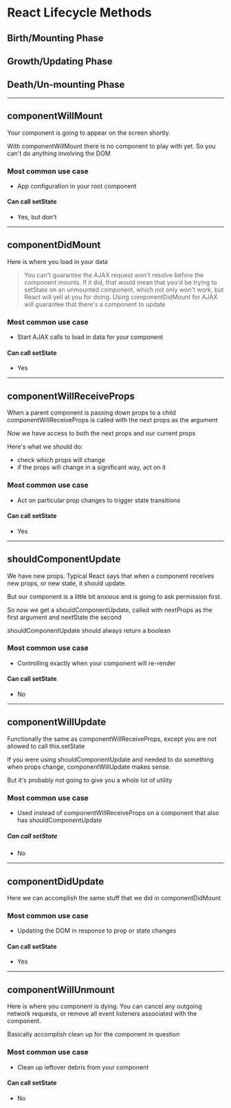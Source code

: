 # React Lifecycle Methods

## Birth/Mounting Phase
## Growth/Updating Phase
## Death/Un-mounting Phase

***

## componentWillMount

  Your component is going to appear on the screen shortly. 

  With componentWillMount there is no component to play with yet. So you can't do anything involving the DOM    

  ### Most common use case
  * App configuration in your root component

  #### Can call setState
  * Yes, but don't
  
***

## componentDidMount

  Here is where you load in your data

  > You can't guarantee the AJAX request won't resolve before the component mounts. If it did, that would mean that you'd be trying to setState on an unmounted component, which not only won't work, but React will yell at you for doing. Using componentDidMount for AJAX will guarantee that there's a component to update

  ### Most common use case
  * Start AJAX calls to load in data for your component

  #### Can call setState
  * Yes

  ***

## componentWillReceiveProps

  When a parent component is passing down props to a child componentWillReceiveProps is called with the next props as the argument

  Now we have access to both the next props and our current props

  Here's what we should do:
  * check which props will change
  * if the props will change in a significant way, act on it

  ### Most common use case
  * Act on particular prop changes to trigger state transitions

  #### Can call setState
  * Yes

***

## shouldComponentUpdate

  We have new props. Typical React says that when a component receives new props, or new state, it should update.

  But our component is a little bit anxious and is going to ask permission first.

  So now we get a shouldComponentUpdate, called with nextProps as the first argument and nextState the second

  shouldComponentUpdate should always return a boolean

  ### Most common use case
  * Controlling exactly when your component will re-render

  #### Can call setState
  * No

***

## componentWillUpdate

  Functionally the same as componentWillReceiveProps, except you are not allowed to call this.setState

  If you were using shouldComponentUpdate and needed to do something when props change, componentWillUpdate makes sense.

  But it's probably not going to give you a whole lot of utility

  ### Most common use case
  * Used instead of componentWillReceiveProps on a component that also has shouldComponentUpdate

  ##### Can call setState
  * No

  ***

## componentDidUpdate

  Here we can accomplish the same stuff that we did in componentDidMount

  ### Most common use case
  * Updating the DOM in response to prop or state changes

  #### Can call setState
  * Yes

  ***

## componentWillUnmount

  Here is where you component is dying. You can cancel any outgoing network requests, or remove all event listeners associated with the component.

  Basically accomplish clean up for the component in question

  ### Most common use case
  * Clean up leftover debris from your component

  #### Can call setState
  * No